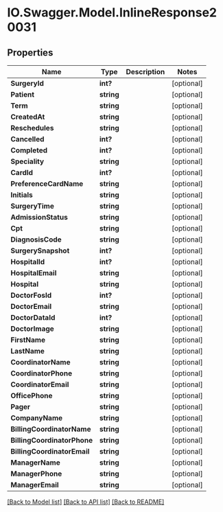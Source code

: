 # IO.Swagger.Model.InlineResponse20031
## Properties

Name | Type | Description | Notes
------------ | ------------- | ------------- | -------------
**SurgeryId** | **int?** |  | [optional] 
**Patient** | **string** |  | [optional] 
**Term** | **string** |  | [optional] 
**CreatedAt** | **string** |  | [optional] 
**Reschedules** | **string** |  | [optional] 
**Cancelled** | **int?** |  | [optional] 
**Completed** | **int?** |  | [optional] 
**Speciality** | **string** |  | [optional] 
**CardId** | **int?** |  | [optional] 
**PreferenceCardName** | **string** |  | [optional] 
**Initials** | **string** |  | [optional] 
**SurgeryTime** | **string** |  | [optional] 
**AdmissionStatus** | **string** |  | [optional] 
**Cpt** | **string** |  | [optional] 
**DiagnosisCode** | **string** |  | [optional] 
**SurgerySnapshot** | **int?** |  | [optional] 
**HospitalId** | **int?** |  | [optional] 
**HospitalEmail** | **string** |  | [optional] 
**Hospital** | **string** |  | [optional] 
**DoctorFosId** | **int?** |  | [optional] 
**DoctorEmail** | **string** |  | [optional] 
**DoctorDataId** | **int?** |  | [optional] 
**DoctorImage** | **string** |  | [optional] 
**FirstName** | **string** |  | [optional] 
**LastName** | **string** |  | [optional] 
**CoordinatorName** | **string** |  | [optional] 
**CoordinatorPhone** | **string** |  | [optional] 
**CoordinatorEmail** | **string** |  | [optional] 
**OfficePhone** | **string** |  | [optional] 
**Pager** | **string** |  | [optional] 
**CompanyName** | **string** |  | [optional] 
**BillingCoordinatorName** | **string** |  | [optional] 
**BillingCoordinatorPhone** | **string** |  | [optional] 
**BillingCoordinatorEmail** | **string** |  | [optional] 
**ManagerName** | **string** |  | [optional] 
**ManagerPhone** | **string** |  | [optional] 
**ManagerEmail** | **string** |  | [optional] 

[[Back to Model list]](../README.md#documentation-for-models) [[Back to API list]](../README.md#documentation-for-api-endpoints) [[Back to README]](../README.md)

